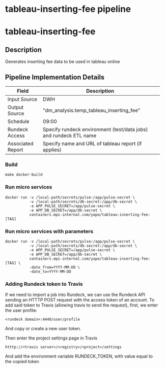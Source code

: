 # tableau-inserting-fee pipeline 

# tableau-inserting-fee

## Description

Generates inserting fee data to be used in tableau online

## Pipeline Implementation Details

|   Field           | Description                                                                |
|-------------------|----------------------------------------------------------------------------|
| Input Source      | DWH                                                                        |
| Output Source     | "dm_analysis.temp_tableau_inserting_fee"                                   |
| Schedule          | 09:00                                                                      |
| Rundeck Access    | Specify rundeck environment (test/data jobs) and rundeck ETL name          |
| Associated Report | Specify name and URL of tableau report (if applies)                        |


### Build
```
make docker-build
```

### Run micro services
```
docker run -v /local-path/secrets/pulse:/app/pulse-secret \
           -v /local-path/secrets/db-secret:/app/db-secret \
           -e APP_PULSE_SECRET=/app/pulse-secret \
           -e APP_DB_SECRET=/app/db-secret \
           containers.mpi-internal.com/yapo/tableau-inserting-fee:[TAG]
```

### Run micro services with parameters

```
docker run -v /local-path/secrets/pulse:/app/pulse-secret \
           -v /local-path/secrets/db-secret:/app/db-secret \
           -e APP_PULSE_SECRET=/app/pulse-secret \
           -e APP_DB_SECRET=/app/db-secret \
           containers.mpi-internal.com/yapo/tableau-inserting-fee:[TAG] \
           -date_from=YYYY-MM-DD \
           -date_to=YYYY-MM-DD
```

### Adding Rundeck token to Travis

If we need to import a job into Rundeck, we can use the Rundeck API
sending an HTTTP POST request with the access token of an account.
To add said token to Travis (allowing travis to send the request),
first, we enter the user profile:
```
<rundeck domain>:4440/user/profile
```
And copy or create a new user token.

Then enter the project settings page in Travis
```
htttp://<travis server>/<registry>/<project>/settings
```
And add the environment variable RUNDECK_TOKEN, with value equal
to the copied token